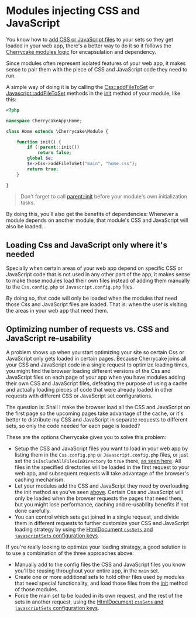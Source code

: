 # Modules injecting CSS and JavaScript

You know how to [add CSS or JavaScript files](./) to your sets so they get loaded in your web app, there's a better way to do it so it follows the [Cherrycake modules logic](../modules-guide.md) for encapsulation and dependency.

Since modules often represent isolated features of your web app, it makes sense to pair them with the piece of CSS and JavaScript code they need to run.

A simple way of doing it is by calling the [Css::addFileToSet](../../reference/core-modules/css/css-methods.md#addfiletoset) or [Javascript::addFileToSet](../../reference/core-modules/javascript/javascript-methods.md#addfiletoset) methods in the [init](../../reference/core-classes/module/methods.md#init) method of your module, like this:

```php
<?php

namespace CherrycakeApp\Home;

class Home extends \Cherrycake\Module {

    function init() {
        if (!parent::init())
            return false;
        global $e;
        $e->Css->addFileToSet("main", "home.css");
        return true;
    }
    
}
```

> Don't forget to call [parent::init](../../reference/core-classes/module/methods.md#init) before your module's own initialization tasks.

By doing this, you'll also get the benefits of dependencies: Whenever a module depends on another module, that module's CSS and JavaScript will also be loaded.

## Loading Css and JavaScript only where it's needed

Specially when certain areas of your web app depend on specific CSS or JavaScript code that is not used in any other part of the app, it makes sense to make those modules load their own files instead of adding them manually to the `Css.config.php` or `Javascript.config.php` files.

By doing so,  that code will only be loaded when the modules that need those Css and JavaScript files are loaded. That is: when the user is visiting the areas in your web app that need them.

## Optimizing number of requests vs. CSS and JavaScript re-usability

A problem shows up when you start optimizing your site so certain Css or JavaScript only gets loaded in certain pages. Because Cherrycake joins all your CSS and JavaScript code in a single request to optimize loading times, you might find the browser loading different versions of the Css and JavaScript files on each page of your app when you have modules adding their own CSS and JavaScript files, defeating the purpose of using a cache and actually loading pieces of code that were already loaded in other requests with different CSS or JavaScript set configurations.

The question is: Shall I make the browser load all the CSS and JavaScript on the first page so the upcoming pages take advantage of the cache, or it's better to distribute my CSS and JavaScript in separate requests to different sets, so only the code needed for each page is loaded?

These are the options Cherrycake gives you to solve this problem:

* Setup the CSS and JavaScript files you want to load in your web app by listing them in the `Css.config.php` or `Javascript.config.php` files, or just set the `isIncludeAllFilesInDirectory` to `true` there, [as seen here](./). All files in the specified directories will be loaded in the first request to your web app, and subsequent requests will take advantage of the browser's caching mechanism.
* Let your modules add the CSS and JavaScript they need by overloading the init method as you've seen [above](modules-injecting-css-and-javascript.md#loading-css-and-javascript-only-where-its-needed). Certain Css and JavaScript will only be loaded when the browser requests the pages that need them, but you might lose performance, caching and re-usability benefits if not done carefully.
* You can control which sets get joined in a single request, and divide them in different requests to further customize your CSS and JavaScript loading strategy by using the [HtmlDocument `cssSets` and `javascriptSets` configuration keys](../../reference/core-modules/htmldocument/#configuration).

If you're really looking to optimize your loading strategy, a good solution is to use a combination of the three approaches above:

* Manually add to the config files the CSS and JavaScript files you know you'll be reusing throughout your entire app, in the `main` set.
* Create one or more additional sets to hold other files used by modules that need special functionality, and load those files from the [init](../../reference/core-classes/module/methods.md#init) method of those modules.
* Force the main set to be loaded in its own request, and the rest of the sets in another request, using the [HtmlDocument `cssSets` and `javascriptSets` configuration keys](../../reference/core-modules/htmldocument/#configuration).

 

